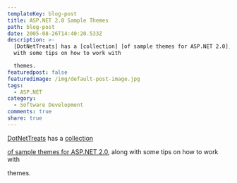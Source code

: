 ```yaml
---
templateKey: blog-post
title: ASP.NET 2.0 Sample Themes
path: blog-post
date: 2005-08-26T14:40:20.533Z
description: >-
  [DotNetTreats] has a [collection] [of sample themes for ASP.NET 2.0], along
  with some tips on how to work with

  themes.
featuredpost: false
featuredimage: /img/default-post-image.jpg
tags:
  - ASP.NET
category:
  - Software Development
comments: true
share: true
---
```

<!--StartFragment-->

[DotNetTreats](http://www.dotnettreats.com/) has a [collection](http://http//www.dotnettreats.com/samplethemes/Default.aspx)

[of sample themes for ASP.NET 2.0](http://http//www.dotnettreats.com/samplethemes/Default.aspx), along with some tips on how to work with

themes.

<!--EndFragment-->